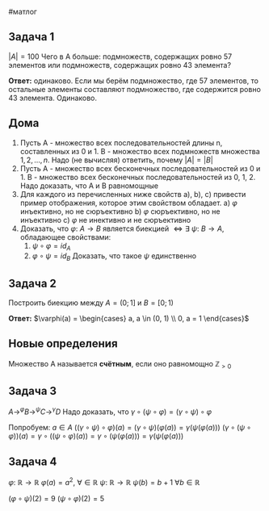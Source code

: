 #матлог 
## Задача 1
$|A| = 100$
Чего в A больше: подмножеств, содержащих ровно 57 элементов или подмножеств, содержащих ровно 43 элемента?

**Ответ:** одинаково. Если мы берём подмножество, где 57 элементов, то остальные элементы составляют подмножество, где содержится ровно 43 элемента. Одинаково.

## Дома
1. Пусть A - множество всех последовательностей длины n, составленных из 0 и 1. B - множество всех подмножеств множества ${1, 2, \dots, n}$. Надо (не вычисляя) ответить, почему $|A| = |B|$
2. Пусть A - множество всех бесконечных последовательностей из 0 и 1. B - множество всех бесконечных последовательностей из 0, 1, 2. Надо доказать, что A и B равномощные
3. Для каждого из перечисленных ниже свойств a), b), c) привести пример отображения, которое этим свойством обладает.
	a) $\varphi$ инъективно, но не сюръективно
	b) $\varphi$ сюръективно, но не инъективно
	c) $\varphi$ не инективно и не сюръективно
4. Доказать, что $\varphi: \ A \to B$ является биекцией $\iff \exists \ \psi: \ B \to A$, обладающее свойствами: 
	1. $\psi \circ \varphi = id_A$
	2. $\varphi \circ \psi = id_B$
	Доказать, что такое $\psi$ единственно

## Задача 2
Построить биекцию между $A = (0; 1]$ и $B = [0; 1)$

**Ответ:** $\varphi(a) = \begin{cases} a, a \in (0, 1) \\ 0, a = 1 \end{cases}$

## Новые определения
Множество A называется **счётным**, если оно равномощно $\mathbb{Z}_{> 0}$

## Задача 3
$A \to^{\varphi} B \to^{\psi} C \to^{\gamma} D$
Надо доказать, что $\gamma \circ (\psi \circ \varphi) = (\gamma \circ \psi) \circ \varphi$

Попробуем:
$a \in A$
$((\gamma \circ \psi) \circ \varphi)(a) = (\gamma \circ \psi)(\varphi(a)) = \gamma(\psi(\varphi(a)))$
$(\gamma \circ (\psi \circ \varphi))(a) = \gamma \circ ((\psi \circ \varphi)(a)) = \gamma \circ (\psi(\varphi(a))) = \gamma(\psi(\varphi(a)))$

## Задача 4
$\varphi: \ \mathbb{R} \to \mathbb{R}$
$\varphi(a) = a^2, \ \forall \in \mathbb{R}$
$\psi: \ \mathbb{R} \to \mathbb{R}$
$\psi(b) = b + 1 \ \forall b \in \mathbb{R}$

$(\varphi \circ \psi)(2) = 9$
$(\psi \circ \varphi)(2) = 5$